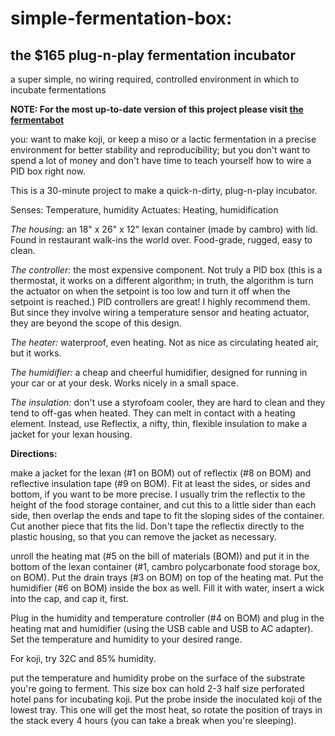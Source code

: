 # simple-fermentation-box:
## the $165 plug-n-play fermentation incubator
a super simple, no wiring required, controlled environment in which to incubate fermentations

**NOTE: For the most up-to-date version of this project please visit [the fermentabot](https://github.com/OpenAgInitiative/fermentabot)**

you: want to make koji, or keep a miso or a lactic fermentation in a precise environment for better stability and reproducibility; but you don't want to spend a lot of money and don't have time to teach yourself how to wire a PID box right now. 

This is a 30-minute project to make a quick-n-dirty, plug-n-play incubator.

Senses: Temperature, humidity
Actuates: Heating, humidification

*The housing:* an 18" x 26" x 12" lexan container (made by cambro) with lid. Found in restaurant walk-ins the world over. Food-grade, rugged, easy to clean.

*The controller:* the most expensive component. Not truly a PID box (this is a thermostat, it works on a different algorithm; in truth, the algorithm is turn the actuator on when the setpoint is too low and turn it off when the setpoint is reached.) PID controllers are great! I highly recommend them. But since they involve wiring a temperature sensor and heating actuator, they are beyond the scope of this design. 

*The heater:* waterproof, even heating. Not as nice as circulating heated air, but it works.

*The humidifier:* a cheap and cheerful humidifier, designed for running in your car or at your desk. Works nicely in a small space.

*The insulation:* don't use a styrofoam cooler, they are hard to clean and they tend to off-gas when heated. They can melt in contact with a heating element. Instead, use Reflectix, a nifty, thin, flexible insulation to make a jacket for your lexan housing.

**Directions:**

make a jacket for the lexan (#1 on BOM) out of reflectix (#8 on BOM) and reflective insulation tape (#9 on BOM). Fit at least the sides, or sides and bottom, if you want to be more precise. I usually trim the reflectix to the height of the food storage container, and cut this to a little sider than each side, then overlap the ends and tape to fit the sloping sides of the container. Cut another piece that fits the lid. Don't tape the reflectix directly to the plastic housing, so that you can remove the jacket as necessary.

unroll the heating mat (#5 on the bill of materials (BOM)) and put it in the bottom of the lexan container (#1, cambro polycarbonate food storage box, on BOM). Put the drain trays (#3 on BOM) on top of the heating mat. Put the humidifier (#6 on BOM) inside the box as well. Fill it with water, insert a wick into the cap, and cap it, first.

Plug in the humidity and temperature controller (#4 on BOM) and plug in the heating mat and humidifier (using the USB cable and USB to AC adapter). Set the temperature and humidity to your desired range.

For koji, try 32C and 85% humidity.

put the temperature and humidity probe on the surface of the substrate you're going to ferment. This size box can hold 2-3 half size perforated hotel pans for incubating koji. Put the probe inside the inoculated koji of the lowest tray. This one will get the most heat, so rotate the position of trays in the stack every 4 hours (you can take a break when you're sleeping). 


